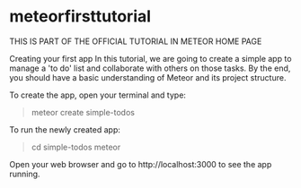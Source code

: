 # meteorfirsttutorial

THIS IS PART OF THE OFFICIAL TUTORIAL IN METEOR HOME PAGE

Creating your first app
In this tutorial, we are going to create a simple app to manage a 'to do' list and collaborate with others on those tasks. 
By the end, you should have a basic understanding of Meteor and its project structure.

To create the app, open your terminal and type:
>meteor create simple-todos

To run the newly created app:
>cd simple-todos
>meteor

Open your web browser and go to http://localhost:3000 to see the app running.
